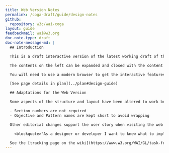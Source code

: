 ```yaml
---
title: Web Version Notes
permalink: /coga-draft/guide/design-notes
github:
  repository: w3c/wai-coga
layout: guide
feedbackmail: wai@w3.org
doc-note-type: draft
doc-note-message-md: |
  ## Introduction

  This is a draft interactive version of the latest working draft of the [Design Guide](https://raw.githack.com/w3c/coga/design-doc-transfer/design/index.html) W3C note.

  The contents on the left can be expanded and closed with the content on the right updating to follow the selected item. The top Level **Objectives** contain design **Patterns** which describe techniques for best practice.

  You will need to use a modern browser to get the interactive features as this temporary code needs [ES6 JavaScript support](https://caniuse.com/#search=es6). Once we are happy with the design, a suitable feature will be added to the WAI website framework - see [this WAI Website issue](https://github.com/w3c/wai-website/issues/138).

  [See page details in plan](../plan#design-guide)

  ## Adaptations for the Web Version

  Some aspects of the structure and layout have been altered to work best as an interactive web resource. For example:

  - Section numbers are not required
  - Objective and Pattern names are kept short to avoid wrapping

  Other editorial changes support the user story when visiting the web resource:

    <blockquote>"As a designer or developer I want to know what to implement with just enough background to set the context and explain why. If I want more info, for example to check edge cases, I can use links to other resources like gap analysis, user requirements etc."</blockquote>

  See the [tracking page on the wiki](https://www.w3.org/WAI/GL/task-forces/coga/wiki/Design_Guide#List_of_candidate_Patterns_for_Web_Version").
---
```

